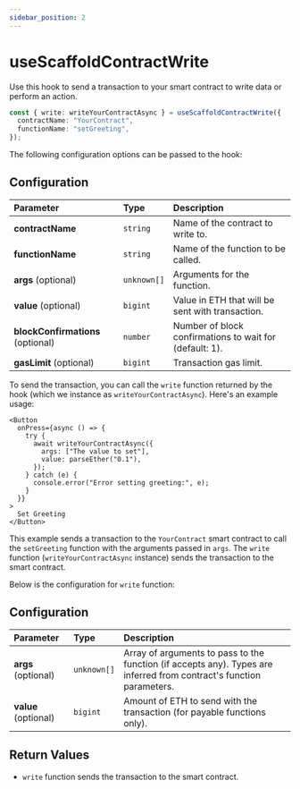 ```yaml
---
sidebar_position: 2
---
```


# useScaffoldContractWrite

Use this hook to send a transaction to your smart contract to write data or perform an action.

```ts
const { write: writeYourContractAsync } = useScaffoldContractWrite({
  contractName: "YourContract",
  functionName: "setGreeting",
});
```

The following configuration options can be passed to the hook:

## Configuration

| Parameter                         | Type        | Description                                             |
| :-------------------------------- | :---------- | :------------------------------------------------------ |
| **contractName**                  | `string`    | Name of the contract to write to.                       |
| **functionName**                  | `string`    | Name of the function to be called.                      |
| **args** (optional)               | `unknown[]` | Arguments for the function.                             |
| **value** (optional)              | `bigint`    | Value in ETH that will be sent with transaction.        |
| **blockConfirmations** (optional) | `number`    | Number of block confirmations to wait for (default: 1). |
| **gasLimit** (optional)           | `bigint`    | Transaction gas limit.                                  |

To send the transaction, you can call the `write` function returned by the hook (which we instance as `writeYourContractAsync`). Here's an example usage:

```tsx
<Button
  onPress={async () => {
    try {
      await writeYourContractAsync({
        args: ["The value to set"],
        value: parseEther("0.1"),
      });
    } catch (e) {
      console.error("Error setting greeting:", e);
    }
  }}
>
  Set Greeting
</Button>
```

This example sends a transaction to the `YourContract` smart contract to call the `setGreeting` function with the arguments passed in `args`. The `write` function (`writeYourContractAsync` instance) sends the transaction to the smart contract.

Below is the configuration for `write` function:

## Configuration

| Parameter            | Type        | Description                                                                                                          |
| :------------------- | :---------- | :------------------------------------------------------------------------------------------------------------------- |
| **args** (optional)  | `unknown[]` | Array of arguments to pass to the function (if accepts any). Types are inferred from contract's function parameters. |
| **value** (optional) | `bigint`    | Amount of ETH to send with the transaction (for payable functions only).                                             |

## Return Values

- `write` function sends the transaction to the smart contract.
